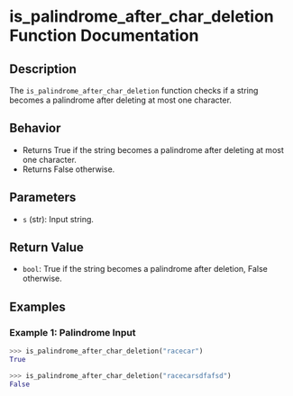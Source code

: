 # is_palindrome_after_char_deletion Function Documentation

## Description

The `is_palindrome_after_char_deletion` function checks if a string becomes a palindrome after deleting at most one character.

## Behavior

- Returns True if the string becomes a palindrome after deleting at most one character.
- Returns False otherwise.

## Parameters

- `s` (str): Input string.

## Return Value

- `bool`: True if the string becomes a palindrome after deletion, False otherwise.

## Examples

### Example 1: Palindrome Input

```python
>>> is_palindrome_after_char_deletion("racecar")
True

>>> is_palindrome_after_char_deletion("racecarsdfafsd")
False

